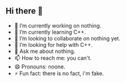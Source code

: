 ## Hi there 👋

- 🔭 I’m currently working on nothing.
- 🌱 I’m currently learning C++.
- 👯 I’m looking to collaborate on nothing yet.
- 🤔 I’m looking for help with C++.
- 💬 Ask me about nothing.
- 📫 How to reach me: you can't.
- 😄 Pronouns: noone.
- ⚡ Fun fact: there is no fact, i'm fake.

<!--
**jeanersten/jeanersten** is a ✨ _special_ ✨ repository because its `README.md` (this file) appears on your GitHub profile.

Here are some ideas to get you started:

- 🔭 I’m currently working on nothing.
- 🌱 I’m currently learning C++
- 👯 I’m looking to collaborate on nothing yet.
- 🤔 I’m looking for help with C++.
- 💬 Ask me about nothing.
- 📫 How to reach me: you can't.
- 😄 Pronouns: noone.
- ⚡ Fun fact: there is no fact, i'm fake.
-->

